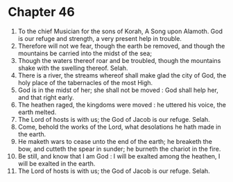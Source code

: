# Chapter 46

1. To the chief Musician for the sons of Korah, A Song upon Alamoth. God is our refuge and strength, a very present help in trouble.
2. Therefore will not we fear, though the earth be removed, and though the mountains be carried into the midst of the sea;
3. Though the waters thereof roar and be troubled, though the mountains shake with the swelling thereof. Selah.
4. There is a river, the streams whereof shall make glad the city of God, the holy place of the tabernacles of the most High.
5. God is in the midst of her; she shall not be moved : God shall help her, and that right early.
6. The heathen raged, the kingdoms were moved : he uttered his voice, the earth melted.
7. The Lord of hosts is with us; the God of Jacob is our refuge. Selah.
8. Come, behold the works of the Lord, what desolations he hath made in the earth.
9. He maketh wars to cease unto the end of the earth; he breaketh the bow, and cutteth the spear in sunder; he burneth the chariot in the fire.
10. Be still, and know that I am God : I will be exalted among the heathen, I will be exalted in the earth.
11. The Lord of hosts is with us; the God of Jacob is our refuge. Selah.

